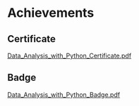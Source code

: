

# Achievements
## Certificate
[Data_Analysis_with_Python_Certificate.pdf](https://prod-files-secure.s3.us-west-2.amazonaws.com/03e82b26-cccb-4906-bb56-adabcbdc0655/1aa3a050-2338-4a85-85d5-899bad17a31c/Data_Analysis_with_Python_Certificate.pdf?X-Amz-Algorithm=AWS4-HMAC-SHA256&X-Amz-Content-Sha256=UNSIGNED-PAYLOAD&X-Amz-Credential=ASIAZI2LB466WF5C4JBM%2F20250128%2Fus-west-2%2Fs3%2Faws4_request&X-Amz-Date=20250128T201546Z&X-Amz-Expires=3600&X-Amz-Security-Token=IQoJb3JpZ2luX2VjEHQaCXVzLXdlc3QtMiJIMEYCIQDH54T8hxsLNFkrxscXcmBVKze6YcNQE3LI5CYT8HO1%2BQIhALRz9iIRwY3kpIjjFqI4ZtlmO%2FciZYbeTJ6oNZDdaEFVKv8DCH0QABoMNjM3NDIzMTgzODA1IgxVmOt4wYu3796sJVwq3ANw%2BfsgcoWyI%2B%2FWi1jOtsa7gr8O885F8EM23vSKp%2BY%2BOLqTBpt5K0IYuFPuFVDQayggui7EUXUnNRMr0ZL4oWQuUfZZT9mRNoI4pHSB3Fb%2BN19xdm%2BfvBWTBijcXSZWCIOpePJr%2BG6%2BeunNdsvL%2FRtPHxAd2KK2uWTJ1FU1uPn%2BvwTunn0788wkBRD%2BiplEWx3TjXyGtWM6eLejlm9QCznc%2FHzJhHS%2F31VYa01AHXUG3oivfWs3P%2By1rdlUTxqFb5u86dcyBDTTwvYClg09Ph1vIrlD1ZaYLiDAaLcuoyctEVe5lD06Srff5JpXJypZKPLjo9WYyV%2BpXLfwDovwWUxutbFlw2DeSRGiJT5IFeqjILEy404GkjnAI07EDYQqCMEGf6q1%2B20SwVU7vy1PD0SRp3TWHFPdB0cxv6STIwvPS1ClWdUVmrG6YVUBfwKyLC92HyGfGiXFrYZhD5qWx76UkJUopp44jAS%2FzxcnU1cTdPaJp695v%2F9FOIXC6KJVn1KCiqke%2BABwQ8ALGDr%2BawoQBfg4%2FIkOJuFN6xWm%2BByULnNDMz%2Fpy3T46VSyrAKuwvIF5wBgb0jrNkrjMKwLXdj4pzw3qfelntTZzoCzpwfjgfzfZ71IVPUl4%2BRgITC46OS8BjqkASLdB0znMRGJ1YVp27a8o6h4HWb8OCfaMSS51MUdjYzyzHuQFlx%2FKHH2Krlnh2TSlw3g9is3%2BBG13AsXuzUTczwxYQG%2Bs7bX%2FWF080nxaD%2FYuZsvxOD9NggJ%2BAl%2BUT2u9qW%2BxO64%2FEToO1xT2cvYCWqkZupakUqTeDiYqP65uk%2BGVKVAtxZOtrHL1Ne9PIiwNViUBOxrK9tL2Uocrlr%2BUy5%2FP4Gd&X-Amz-Signature=3e828f7f97da9588f1dbeee1b6ed5794becba3f0d6ff420d6c99b9d52263cfae&X-Amz-SignedHeaders=host&x-id=GetObject)
## Badge
[Data_Analysis_with_Python_Badge.pdf](https://prod-files-secure.s3.us-west-2.amazonaws.com/03e82b26-cccb-4906-bb56-adabcbdc0655/4fa9bcf8-b584-40dd-8775-c0bfadf6a6f0/Data_Analysis_with_Python_Badge.pdf?X-Amz-Algorithm=AWS4-HMAC-SHA256&X-Amz-Content-Sha256=UNSIGNED-PAYLOAD&X-Amz-Credential=ASIAZI2LB466WF5C4JBM%2F20250128%2Fus-west-2%2Fs3%2Faws4_request&X-Amz-Date=20250128T201546Z&X-Amz-Expires=3600&X-Amz-Security-Token=IQoJb3JpZ2luX2VjEHQaCXVzLXdlc3QtMiJIMEYCIQDH54T8hxsLNFkrxscXcmBVKze6YcNQE3LI5CYT8HO1%2BQIhALRz9iIRwY3kpIjjFqI4ZtlmO%2FciZYbeTJ6oNZDdaEFVKv8DCH0QABoMNjM3NDIzMTgzODA1IgxVmOt4wYu3796sJVwq3ANw%2BfsgcoWyI%2B%2FWi1jOtsa7gr8O885F8EM23vSKp%2BY%2BOLqTBpt5K0IYuFPuFVDQayggui7EUXUnNRMr0ZL4oWQuUfZZT9mRNoI4pHSB3Fb%2BN19xdm%2BfvBWTBijcXSZWCIOpePJr%2BG6%2BeunNdsvL%2FRtPHxAd2KK2uWTJ1FU1uPn%2BvwTunn0788wkBRD%2BiplEWx3TjXyGtWM6eLejlm9QCznc%2FHzJhHS%2F31VYa01AHXUG3oivfWs3P%2By1rdlUTxqFb5u86dcyBDTTwvYClg09Ph1vIrlD1ZaYLiDAaLcuoyctEVe5lD06Srff5JpXJypZKPLjo9WYyV%2BpXLfwDovwWUxutbFlw2DeSRGiJT5IFeqjILEy404GkjnAI07EDYQqCMEGf6q1%2B20SwVU7vy1PD0SRp3TWHFPdB0cxv6STIwvPS1ClWdUVmrG6YVUBfwKyLC92HyGfGiXFrYZhD5qWx76UkJUopp44jAS%2FzxcnU1cTdPaJp695v%2F9FOIXC6KJVn1KCiqke%2BABwQ8ALGDr%2BawoQBfg4%2FIkOJuFN6xWm%2BByULnNDMz%2Fpy3T46VSyrAKuwvIF5wBgb0jrNkrjMKwLXdj4pzw3qfelntTZzoCzpwfjgfzfZ71IVPUl4%2BRgITC46OS8BjqkASLdB0znMRGJ1YVp27a8o6h4HWb8OCfaMSS51MUdjYzyzHuQFlx%2FKHH2Krlnh2TSlw3g9is3%2BBG13AsXuzUTczwxYQG%2Bs7bX%2FWF080nxaD%2FYuZsvxOD9NggJ%2BAl%2BUT2u9qW%2BxO64%2FEToO1xT2cvYCWqkZupakUqTeDiYqP65uk%2BGVKVAtxZOtrHL1Ne9PIiwNViUBOxrK9tL2Uocrlr%2BUy5%2FP4Gd&X-Amz-Signature=5704537f03f11ebf30e01492746419b238d0a6abeb16d628ebd34e8dfe5c2414&X-Amz-SignedHeaders=host&x-id=GetObject)

